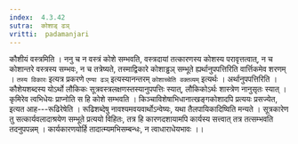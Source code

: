 ```yaml
---
index:  4.3.42
sutra:  कोशाड् ढञ्
vritti:  padamanjari
---
```


कौशीयं वस्त्रमिति । ननु च न वस्त्रं कोशे सम्भवति, वस्त्रदायां तत्कारणस्य कोशस्य परावृत्तत्वात्, न च कोशान्तरे वस्त्रस्य सम्भवः, न च तत्रेष्यते, तस्माद्विकारे कोशाड्ढञ् सम्भूते ह्यर्थानुपपत्तिरिति वार्त्तिकमेव शरणम् । `तस्य विकारः` इत्यत्र प्रकरणे `एण्या ढञ्` इत्यस्यानन्तरम् `कोशाच्चेति वक्तव्यम्` इत्यर्थः । अर्थानुपपत्तिरिति । कौशेयशब्दस्य योऽर्थो लौकिकः सूत्रवस्त्रलक्षणस्तस्यानुपपत्तिः स्यात्, लौकिकोऽर्थः शास्त्रेण नानुसृतः स्यात् । कृमिरेव त्वभिधेयः प्राप्नोति स हि कोशे सम्भवति । किञ्चाविशेषाभिधानात्खङ्गकोशादपि प्रत्ययः प्रसज्येत, इत्यत आह---रूढिरेषेति । रूढिशब्देषु नावश्यमवयवार्थोऽन्वेष्यः, यथा तैलपायिकादिष्विति मन्यते । सूत्रकारेण तु सत्कार्यवलादाश्रयेण सम्भूते प्रत्ययो विहितः, तत्र हि कारणदशायामपि कार्यस्य सत्त्वात् तत्र तत्सम्भवति तदनुपपन्नम् । कार्यकारणयोर्हि तादात्म्यमभिसम्बन्धः, न त्वाधाराधेयभावः ।।
